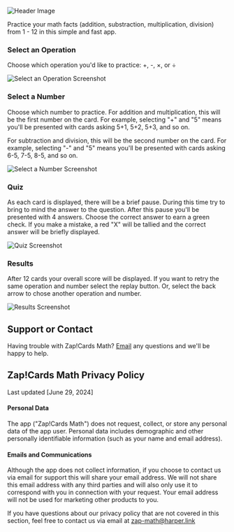 ![Header Image](/github-repo-image.png)

Practice your math facts (addition, substraction, multiplication, division) from 1 - 12 in this simple and fast app.


### Select an Operation
Choose which operation you'd like to practice: +, -, ×, or ÷

![Select an Operation Screenshot](/screenshot-select-op.png)


### Select a Number
Choose which number to practice.  For addition and multiplication, this will be the first number on the card.  For example, selecting "+" and "5" means you'll be presented with cards asking 5+1, 5+2, 5+3, and so on.

For subtraction and division, this will be the second number on the card.  For example, selecting "-" and "5" means you'll be presented with cards asking 6-5, 7-5, 8-5, and so on.

![Select a Number Screenshot](/screenshot-select-num.png)


### Quiz
As each card is displayed, there will be a brief pause.  During this time try to bring to mind the answer to the question.  After this pause you'll be presented with 4 answers.  Choose the correct answer to earn a green check.  If you make a mistake, a red "X" will be tallied and the correct answer will be briefly displayed.

![Quiz Screenshot](/screenshot-quiz.png)



### Results
After 12 cards your overall score will be displayed.  If you want to retry the same operation and number select the replay button.  Or, select the back arrow to chose another operation and number.

![Results Screenshot](/screenshot-grade.png)

## Support or Contact

Having trouble with Zap!Cards Math?
[Email](mailto:zap-math@harper.link) any questions and we'll be happy to help.


## <a name="privacy"></a> Zap!Cards Math Privacy Policy

Last updated [June 29, 2024]

#### Personal Data

The app ("Zap!Cards Math") does not request, collect,
or store any personal data of the app user.  Personal data
includes demographic and other personally identifiable information
(such as your name and email address). 

#### Emails and Communications

Although the app does not collect information, if you choose to
contact us via email for support this will share your email address.
We will not share this email address with any third parties and will
also only use it to correspond with you in connection with your
request.  Your email address will not be used for marketing
other products to you.

If you have questions about our privacy policy that are not covered
in this section, feel free to contact us via email at
[zap-math@harper.link](mailto:zap-math@harper.link)
